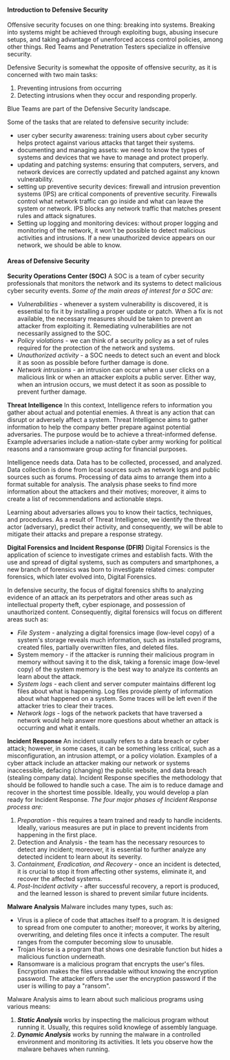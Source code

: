 #### Introduction to Defensive Security
Offensive security focuses on one thing: breaking into systems.
Breaking into systems might be achieved through exploiting bugs, abusing insecure setups, and taking advantage of unenforced access control policies, among other things.
Red Teams and Penetration Testers specialize in offensive security.

Defensive Security is somewhat the opposite of offensive security, as it is concerned with two main tasks:
1. Preventing intrusions from occurring
2. Detecting intrusions when they occur and responding properly.

Blue Teams are part of the Defensive Security landscape.

Some of the tasks that are related to defensive security include:
- user cyber security awareness: training users about cyber security helps protect against various attacks that target their systems.
- documenting and managing assets: we need to know the types of systems and devices that we have to manage and protect properly.
- updating and patching systems: ensuring that computers, servers, and network devices are correctly updated and patched against any known vulnerability.
- setting up preventive security devices: firewall and intrusion prevention systems (IPS) are critical components of preventive security. Firewalls control what network traffic can go inside and what can leave the system or network. IPS blocks any network traffic that matches present rules and attack signatures.
- Setting up logging and monitoring devices: without proper logging and monitoring of the network, it won't be possible to detect malicious activities and intrusions. If a new unauthorized device appears on our network, we should be able to know.

#### Areas of Defensive Security
**Security Operations Center (SOC)**
A SOC is a team of cyber security professionals that monitors the network and its systems to detect malicious cyber security events.
*Some of the main areas of interest for a SOC are:*
- *Vulnerabilities -* whenever a system vulnerability is discovered, it is essential to fix it by installing a proper update or patch. When a fix is not available, the necessary measures should be taken to prevent an attacker from exploiting it. Remediating vulnerabilities are not necessarily assigned to the SOC.
- *Policy violations -* we can think of a security policy as a set of rules required for the protection of the network and systems. 
- *Unauthorized activity -* a SOC needs to detect such an event and block it as soon as possible before further damage is done.
- *Network intrusions -* an intrusion can occur when a user clicks on a malicious link or when an attacker exploits a public server. Either way, when an intrusion occurs, we must detect it as soon as possible to prevent further damage.

**Threat Intelligence**
In this context, Intelligence refers to information you gather about actual and potential enemies. A threat is any action that can disrupt or adversely affect a system. Threat Intelligence aims to gather information to help the company better prepare against potential adversaries. The purpose would be to achieve a threat-informed defense. 
Example adversaries include a nation-state cyber army working for political reasons and a ransomware group acting for financial purposes.

Intelligence needs data. Data has to be collected, processed, and analyzed. Data collection is done from local sources such as network logs and public sources such as forums. Processing of data aims to arrange them into a format suitable for analysis. The analysis phase seeks to find more information about the attackers and their motives; moreover, it aims to create a list of recommendations and actionable steps.

Learning about adversaries allows you to know their tactics, techniques, and procedures. As a result of Threat Intelligence, we identify the threat actor (adversary), predict their activity, and consequently, we will be able to mitigate their attacks and prepare a response strategy.

**Digital Forensics and Incident Response (DFIR)**
Digital Forensics is the application of science to investigate crimes and establish facts. With the use and spread of digital systems, such as computers and smartphones, a new branch of forensics was born to investigate related cimes: computer forensics, which later evolved into, Digital Forensics.

In defensive security, the focus of digital forensics shifts to analyzing evidence of an attack an its perpetrators and other areas such as intellectual property theft, cyber espionage, and possession of unauthorized content. 
Consequently, digital forensics will focus on different areas such as:
- *File System -* analyzing a digital forensics image (low-level copy) of a system's storage reveals much information, such as installed programs, created files, partially overwritten files, and deleted files.
- System memory - if the attacker is running their malicious program in memory without saving it to the disk, taking a forensic image (low-level copy) of the system memory is the best way to analyze its contents an learn about the attack.
- *System logs -* each client and server computer maintains different log files about what is happening. Log files provide plenty of information about what happened on a system. Some traces will be left even if the attacker tries to clear their traces.
- *Network logs -* logs of the network packets that have traversed a network would help answer more questions about whether an attack is occurring and what it entails.

**Incident Response**
An incident usually refers to a data breach or cyber attack; however, in some cases, it can be something less critical, such as a misconfiguration, an intrusion attempt, or a policy violation.
Examples of a cyber attack include an attacker making our network or systems inaccessible, defacing (changing) the public website, and data breach (stealing company data).
Incident Response specifies the methodology that should be followed to handle such a case. The aim is to reduce damage and recover in the shortest time possible. Ideally, you would develop a plan ready for Incident Response.
*The four major phases of Incident Response process are:*
1. *Preparation -* this requires a team trained and ready to handle incidents. Ideally, various measures are put in place to prevent incidents from happening in the first place.
2. Detection and Analysis - the team has the necessary resources to detect any incident; moreover, it is essential to further analyze any detected incident to learn about its severity.
3. *Containment, Eradication, and Recovery -* once an incident is detected, it is crucial to stop it from affecting other systems, eliminate it, and recover the affected systems.
4. *Post-Incident activity -* after successful recovery, a report is produced, and the learned lesson is shared to prevent similar future incidents.

**Malware Analysis**
Malware includes many types, such as:
- Virus is a pliece of code that attaches itself to a program. It is designed to spread from one computer to another; moreover, it works by altering, overwriting, and deleting files once it infects a computer. The result ranges from the computer becoming slow to unusable.
- Trojan Horse is a program that shows one desirable function but hides a malicious function underneath.
- Ransomware is a malicious program that encrypts the user's files. Encryption makes the files unreadable without knowing the encryption password. The attacker offers the user the encryption password if the user is willing to pay a "ransom".

Malware Analysis aims to learn about such malicious programs using various means:
1. ***Static Analysis*** works by inspecting the malicious program without running it. Usually, this requires solid knowlege of assembly language.
2. ***Dynamic Analysis*** works by running the malware in a controlled environment and monitoring its activities. It lets you observe how the malware behaves when running.
